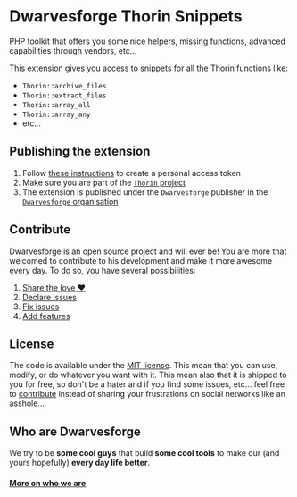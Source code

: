 # Dwarvesforge Thorin Snippets

PHP toolkit that offers you some nice helpers, missing functions, advanced capabilities through vendors, etc...

This extension gives you access to snippets for all the Thorin functions like:

- `Thorin::archive_files`
- `Thorin::extract_files`
- `Thorin::array_all`
- `Thorin::array_any`
- etc...

## Publishing the extension

1. Follow [these instructions](https://code.visualstudio.com/docs/extensions/publish-extension#_get-a-personal-access-token) to create a personal access token
2. Make sure you are part of the [`Thorin` project](https://dev.azure.com/dwarvesforge/Thorin)
3. The extension is published under the `Dwarvesforge` publisher in the [`Dwarvesforge` organisation](https://dev.azure.com/dwarvesforge/)

<a id="readme-contribute"></a>
## Contribute

Dwarvesforge is an open source project and will ever be! You are more that welcomed to contribute to his development and make it more awesome every day.
To do so, you have several possibilities:

1. [Share the love ❤️](https://github.com/Dwarvesforge/dwarvesforge/blob/master/contribute.md#contribute-share-the-love)
2. [Declare issues](https://github.com/Dwarvesforge/dwarvesforge/blob/master/contribute.md#contribute-declare-issues)
3. [Fix issues](https://github.com/Dwarvesforge/dwarvesforge/blob/master/contribute.md#contribute-fix-issues)
4. [Add features](https://github.com/Dwarvesforge/dwarvesforge/blob/master/contribute.md#contribute-add-features)

<a id="readme-license"></a>
## License

The code is available under the [MIT license](LICENSE.txt). This mean that you can use, modify, or do whatever you want with it. This mean also that it is shipped to you for free, so don't be a hater and if you find some issues, etc... feel free to [contribute](https://github.com/Dwarvesforge/dwarvesforge/blob/master/contribute.md) instead of sharing your frustrations on social networks like an asshole...

<a id="readme-who-are-dwarvesforge"></a>
## Who are Dwarvesforge

We try to be **some cool guys** that build **some cool tools** to make our (and yours hopefully) **every day life better**.  

#### [More on who we are](https://github.com/Dwarvesforge/dwarvesforge/blob/master/who-are-we.md)
